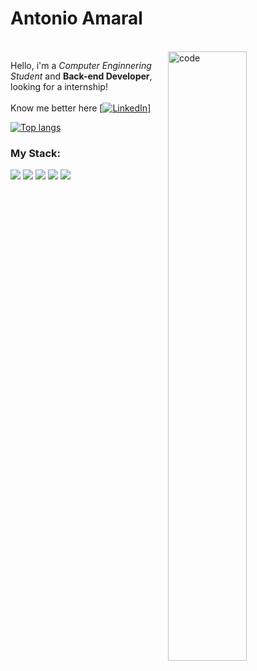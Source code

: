 <h1>Antonio Amaral</h1>

<br/>
<img align="right" width="50%" src="https://uploads.spiritfanfiction.com/fanfics/capitulos/201712/mais-um-dia-normal-so-acho-11143617-031220170048.gif" alt="code" />

Hello, i'm a *Computer Enginnering Student* and **Back-end Developer**, looking for a internship!
<br/>
<br/>
Know me better here [[![LinkedIn](https://i.stack.imgur.com/gVE0j.png)]](https://www.linkedin.com/in/agamaral)
&nbsp;

[![Top langs](https://github-readme-stats.vercel.app/api/top-langs/?username=agamaral&layout=default&theme=light)](https://github.com/agamaral/github-readme-stats)

### My Stack:

<p>
  <img src="https://img.shields.io/badge/-NodeJs-339933?logo=node.js&logoColor=white&style=flat-square"/>
  <img src="https://img.shields.io/badge/-Javascript-F7DF1E?logo=javascript&logoColor=383836&style=flat-square"/>
  <img src="https://img.shields.io/badge/-Typescript-3178C6?logo=typescript&logoColor=white&style=flat-square"/>
  <img src="https://img.shields.io/badge/-HTML5-E34F26?logo=html5&logoColor=white&style=flat-square"/>
  <img src="https://img.shields.io/badge/-CSS3-1572B6?logo=css3&logoColor=white&style=flat-square"/>
</p>
